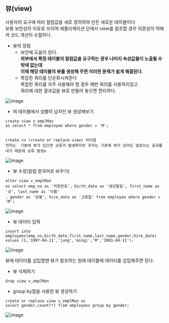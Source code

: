 <h2>뷰(view)</h2>

사용자의 요구에 따라 컬럼값을 새로 정의하여 만든 새로운 테이블이다<br>
보통 보안상의 이유로 쓰이며 애플리케이션 단에서 view를 참조할 경우 의존성이 약해져 코드 개선이 수월하다.

* 뷰의 장점
  * 보안에 도움이 된다.<br>
    **외부에서 특정 테이블의 컬럼값을 요구하는 경우 나머지 속성값들이 노출될 수 밖에 없는데<br> 이때 해당 테이블의 뷰를 생성해 주면 이러한 문제가 쉽게 해결된다.**
  * 복잡한 쿼리를 단순화시켜준다<br>
    복잡한 쿼리를 자주 사용해야 할 경우 매번 쿼리를 사용하지않고<br>
    쿼리에 대한 결과값을 뷰로 만들어 놓으면 편리하다.


![image](https://github.com/Jung-MinGi/ComputerScience/assets/118701129/26219504-7591-43b1-b2d9-8cffbe14c4e9)

* 위 테이블에서 성별이 남자인 뷰 생성해보기
```
create view v_emplMan
as select * from employee where gender = 'M';


create vs (create or replace view) 차이점
전자는  기본에 뷰가 있으면 오류가 발생하지만 후자는 기존에 뷰가 있어도 덮었쓰는 효과를 내기 때문에 오류 발생x
```
![image](https://github.com/Jung-MinGi/ComputerScience/assets/118701129/9b6189be-21f0-44e0-b6c9-d28489647a4d)


* 뷰 수정(칼럼 한국어로 바꾸기)
```
alter view v_emplMan
as select emp_no as '직원번호', birth_date as '생년월일', first_name as '성', last_name as '이름'
, gender as '성별', hire_date as '고용일' from employee where gender = 'M';
```
![image](https://github.com/Jung-MinGi/ComputerScience/assets/118701129/61a50880-2e67-42f4-8175-994c2e90fda6)

* 뷰 데이터 입력
```
insert into employees(emp_no,birth_date,first_name,last_name,gender,hire_date) values (1,'1997-04-11','jung','mingi','M','2001-04-11');
```
![image](https://github.com/Jung-MinGi/ComputerScience/assets/118701129/43d16179-8e59-49e8-ad70-510827c5b65e)

뷰에 데이터를 삽입할땐 뷰가 참조하는 원래 테이블에 데이터를 삽입해주면 된다.

* 뷰 삭제하기
```
drop view v_emplMan
```
* group by절을 사용한 뷰 생성하기
```
create or replace view v_emplMan as
select gender,count(*) from employees group by gender;
```
![image](https://github.com/Jung-MinGi/ComputerScience/assets/118701129/32d1ca21-2bf9-4ff9-90a3-a64762575bbc)

